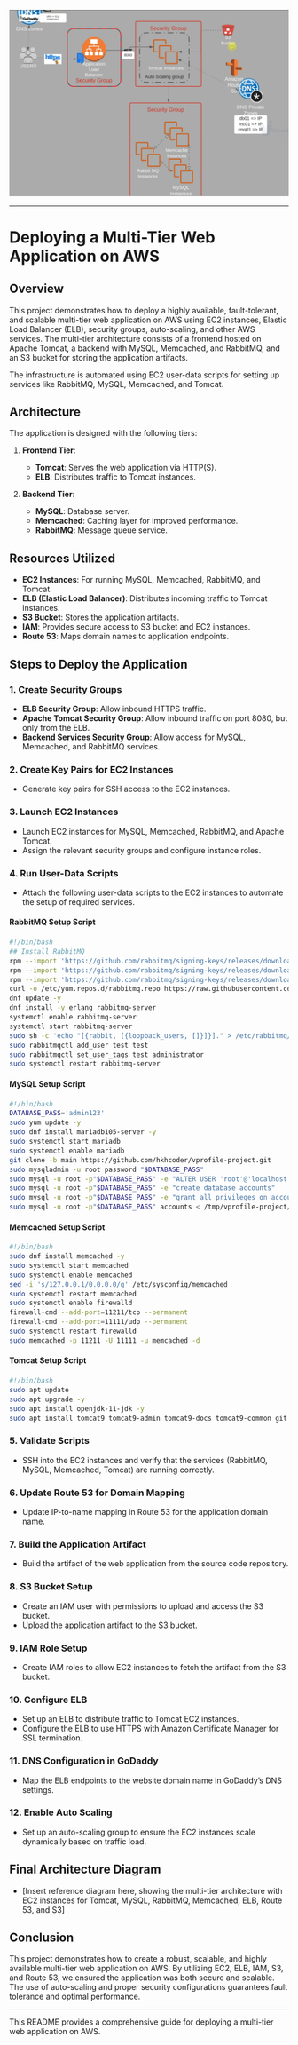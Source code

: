 ![Architecture Diagram](AWS-project.png)



---

# Deploying a Multi-Tier Web Application on AWS

## Overview

This project demonstrates how to deploy a highly available, fault-tolerant, and scalable multi-tier web application on AWS using EC2 instances, Elastic Load Balancer (ELB), security groups, auto-scaling, and other AWS services. The multi-tier architecture consists of a frontend hosted on Apache Tomcat, a backend with MySQL, Memcached, and RabbitMQ, and an S3 bucket for storing the application artifacts.

The infrastructure is automated using EC2 user-data scripts for setting up services like RabbitMQ, MySQL, Memcached, and Tomcat.

## Architecture

The application is designed with the following tiers:

1. **Frontend Tier**:
   - **Tomcat**: Serves the web application via HTTP(S).
   - **ELB**: Distributes traffic to Tomcat instances.
   
2. **Backend Tier**:
   - **MySQL**: Database server.
   - **Memcached**: Caching layer for improved performance.
   - **RabbitMQ**: Message queue service.

## Resources Utilized

- **EC2 Instances**: For running MySQL, Memcached, RabbitMQ, and Tomcat.
- **ELB (Elastic Load Balancer)**: Distributes incoming traffic to Tomcat instances.
- **S3 Bucket**: Stores the application artifacts.
- **IAM**: Provides secure access to S3 bucket and EC2 instances.
- **Route 53**: Maps domain names to application endpoints.

## Steps to Deploy the Application

### 1. **Create Security Groups**
   - **ELB Security Group**: Allow inbound HTTPS traffic.
   - **Apache Tomcat Security Group**: Allow inbound traffic on port 8080, but only from the ELB.
   - **Backend Services Security Group**: Allow access for MySQL, Memcached, and RabbitMQ services.

### 2. **Create Key Pairs for EC2 Instances**
   - Generate key pairs for SSH access to the EC2 instances.

### 3. **Launch EC2 Instances**
   - Launch EC2 instances for MySQL, Memcached, RabbitMQ, and Apache Tomcat.
   - Assign the relevant security groups and configure instance roles.

### 4. **Run User-Data Scripts**
   - Attach the following user-data scripts to the EC2 instances to automate the setup of required services.

#### RabbitMQ Setup Script
```bash
#!/bin/bash
## Install RabbitMQ
rpm --import 'https://github.com/rabbitmq/signing-keys/releases/download/3.0/rabbitmq-release-signing-key.asc'
rpm --import 'https://github.com/rabbitmq/signing-keys/releases/download/3.0/cloudsmith.rabbitmq-erlang.E495BB49CC4BBE5B.key'
rpm --import 'https://github.com/rabbitmq/signing-keys/releases/download/3.0/cloudsmith.rabbitmq-server.9F4587F226208342.key'
curl -o /etc/yum.repos.d/rabbitmq.repo https://raw.githubusercontent.com/hkhcoder/vprofile-project/aws-LiftAndShift/al2023rmq.repo
dnf update -y
dnf install -y erlang rabbitmq-server
systemctl enable rabbitmq-server
systemctl start rabbitmq-server
sudo sh -c 'echo "[{rabbit, [{loopback_users, []}]}]." > /etc/rabbitmq/rabbitmq.config'
sudo rabbitmqctl add_user test test
sudo rabbitmqctl set_user_tags test administrator
sudo systemctl restart rabbitmq-server
```

#### MySQL Setup Script
```bash
#!/bin/bash
DATABASE_PASS='admin123'
sudo yum update -y
sudo dnf install mariadb105-server -y
sudo systemctl start mariadb
sudo systemctl enable mariadb
git clone -b main https://github.com/hkhcoder/vprofile-project.git
sudo mysqladmin -u root password "$DATABASE_PASS"
sudo mysql -u root -p"$DATABASE_PASS" -e "ALTER USER 'root'@'localhost' IDENTIFIED BY '$DATABASE_PASS'"
sudo mysql -u root -p"$DATABASE_PASS" -e "create database accounts"
sudo mysql -u root -p"$DATABASE_PASS" -e "grant all privileges on accounts.* TO 'admin'@'localhost' identified by 'admin123'"
sudo mysql -u root -p"$DATABASE_PASS" accounts < /tmp/vprofile-project/src/main/resources/db_backup.sql
```

#### Memcached Setup Script
```bash
#!/bin/bash
sudo dnf install memcached -y
sudo systemctl start memcached
sudo systemctl enable memcached
sed -i 's/127.0.0.1/0.0.0.0/g' /etc/sysconfig/memcached
sudo systemctl restart memcached
sudo systemctl enable firewalld
firewall-cmd --add-port=11211/tcp --permanent
firewall-cmd --add-port=11111/udp --permanent
sudo systemctl restart firewalld
sudo memcached -p 11211 -U 11111 -u memcached -d
```

#### Tomcat Setup Script
```bash
#!/bin/bash
sudo apt update
sudo apt upgrade -y
sudo apt install openjdk-11-jdk -y
sudo apt install tomcat9 tomcat9-admin tomcat9-docs tomcat9-common git -y
```

### 5. **Validate Scripts**
   - SSH into the EC2 instances and verify that the services (RabbitMQ, MySQL, Memcached, Tomcat) are running correctly.

### 6. **Update Route 53 for Domain Mapping**
   - Update IP-to-name mapping in Route 53 for the application domain name.

### 7. **Build the Application Artifact**
   - Build the artifact of the web application from the source code repository.

### 8. **S3 Bucket Setup**
   - Create an IAM user with permissions to upload and access the S3 bucket.
   - Upload the application artifact to the S3 bucket.

### 9. **IAM Role Setup**
   - Create IAM roles to allow EC2 instances to fetch the artifact from the S3 bucket.

### 10. **Configure ELB**
   - Set up an ELB to distribute traffic to Tomcat EC2 instances.
   - Configure the ELB to use HTTPS with Amazon Certificate Manager for SSL termination.

### 11. **DNS Configuration in GoDaddy**
   - Map the ELB endpoints to the website domain name in GoDaddy’s DNS settings.

### 12. **Enable Auto Scaling**
   - Set up an auto-scaling group to ensure the EC2 instances scale dynamically based on traffic load.

## Final Architecture Diagram

- [Insert reference diagram here, showing the multi-tier architecture with EC2 instances for Tomcat, MySQL, RabbitMQ, Memcached, ELB, Route 53, and S3]

## Conclusion

This project demonstrates how to create a robust, scalable, and highly available multi-tier web application on AWS. By utilizing EC2, ELB, IAM, S3, and Route 53, we ensured the application was both secure and scalable. The use of auto-scaling and proper security configurations guarantees fault tolerance and optimal performance.


---

This README provides a comprehensive guide for deploying a multi-tier web application on AWS.
